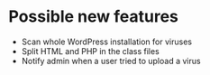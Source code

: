 # Possible new features

* Scan whole WordPress installation for viruses
* Split HTML and PHP in the class files
* Notify admin when a user tried to upload a virus